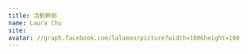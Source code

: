 ```yaml
---
title: 活動幹部
name: Laura Chu
site:
avatar: //graph.facebook.com/lalamon/picture?width=100&height=100
---
```


<!-- 這邊應該放介紹 -->
